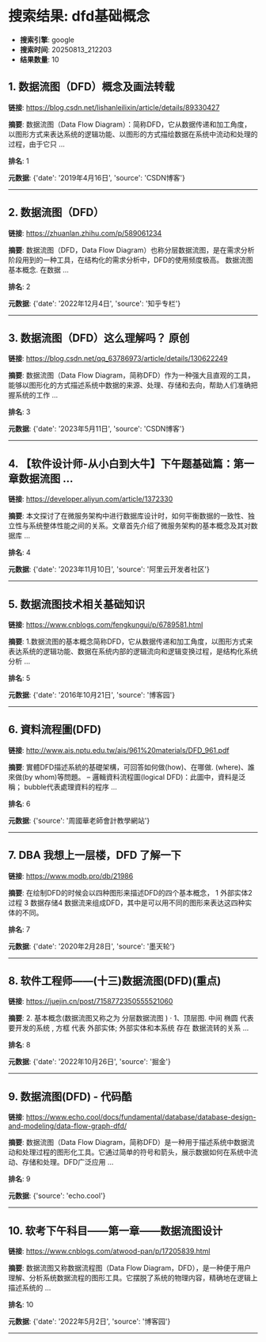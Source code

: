 # 搜索结果: dfd基础概念

- **搜索引擎**: google
- **搜索时间**: 20250813_212203
- **结果数量**: 10

## 1. 数据流图（DFD）概念及画法转载

**链接**: https://blog.csdn.net/lishanleilixin/article/details/89330427

**摘要**: 数据流图（Data Flow Diagram）：简称DFD，它从数据传递和加工角度，以图形方式来表达系统的逻辑功能、以图形的方式描绘数据在系统中流动和处理的过程，由于它只 ...

**排名**: 1

**元数据**: {'date': '2019年4月16日', 'source': 'CSDN博客'}

---

## 2. 数据流图（DFD）

**链接**: https://zhuanlan.zhihu.com/p/589061234

**摘要**: 数据流图（DFD，Data Flow Diagram）也称分层数据流图，是在需求分析阶段用到的一种工具，在结构化的需求分析中，DFD的使用频度极高。 数据流图基本概念. 在数据 ...

**排名**: 2

**元数据**: {'date': '2022年12月4日', 'source': '知乎专栏'}

---

## 3. 数据流图（DFD）这么理解吗？ 原创

**链接**: https://blog.csdn.net/qq_63786973/article/details/130622249

**摘要**: 数据流图（Data Flow Diagram，简称DFD）作为一种强大且直观的工具，能够以图形化的方式描述系统中数据的来源、处理、存储和去向，帮助人们准确把握系统的工作 ...

**排名**: 3

**元数据**: {'date': '2023年5月11日', 'source': 'CSDN博客'}

---

## 4. 【软件设计师-从小白到大牛】下午题基础篇：第一章数据流图 ...

**链接**: https://developer.aliyun.com/article/1372330

**摘要**: 本文探讨了在微服务架构中进行数据库设计时，如何平衡数据的一致性、独立性与系统整体性能之间的关系。文章首先介绍了微服务架构的基本概念及其对数据库 ...

**排名**: 4

**元数据**: {'date': '2023年11月10日', 'source': '阿里云开发者社区'}

---

## 5. 数据流图技术相关基础知识

**链接**: https://www.cnblogs.com/fengkungui/p/6789581.html

**摘要**: 1.数据流图的基本概念简称DFD，它从数据传递和加工角度，以图形方式来表达系统的逻辑功能、数据在系统内部的逻辑流向和逻辑变换过程，是结构化系统分析 ...

**排名**: 5

**元数据**: {'date': '2016年10月21日', 'source': '博客园'}

---

## 6. 資料流程圖(DFD)

**链接**: http://www.ais.nptu.edu.tw/ais/961%20materials/DFD_961.pdf

**摘要**: 實體DFD描述系統的基礎架構，可回答如何做(how)、在哪做. (where)、誰來做(by whom)等問題。 – 邏輯資料流程圖(logical DFD)：此圖中，資料是泛稱； bubble代表處理資料的程序 ...

**排名**: 6

**元数据**: {'source': '周國華老師會計教學網站'}

---

## 7. DBA 我想上一层楼，DFD 了解一下

**链接**: https://www.modb.pro/db/21986

**摘要**: 在绘制DFD的时候会以四种图形来描述DFD的四个基本概念， 1 外部实体2 过程 3 数据存储4 数据流来组成DFD，其中是可以用不同的图形来表达这四种实体的不同。

**排名**: 7

**元数据**: {'date': '2020年2月28日', 'source': '墨天轮'}

---

## 8. 软件工程师——(十三)数据流图(DFD)(重点)

**链接**: https://juejin.cn/post/7158772350555521060

**摘要**: 2. 基本概念(数据流图又称之为 分层数据流图 ) · 1、顶层图. 中间 椭圆 代表 要开发的系统 , 方框 代表 外部实体; 外部实体和本系统 存在 数据流转的关系 ...

**排名**: 8

**元数据**: {'date': '2022年10月26日', 'source': '掘金'}

---

## 9. 数据流图(DFD) - 代码酷

**链接**: https://www.echo.cool/docs/fundamental/database/database-design-and-modeling/data-flow-graph-dfd/

**摘要**: 数据流图（Data Flow Diagram，简称DFD）是一种用于描述系统中数据流动和处理过程的图形化工具。它通过简单的符号和箭头，展示数据如何在系统中流动、存储和处理。DFD广泛应用 ...

**排名**: 9

**元数据**: {'source': 'echo.cool'}

---

## 10. 软考下午科目——第一章——数据流图设计

**链接**: https://www.cnblogs.com/atwood-pan/p/17205839.html

**摘要**: 数据流图又称数据流程图（Data Flow Diagram，DFD），是一种便于用户理解、分析系统数据流程的图形工具。它摆脱了系统的物理内容，精确地在逻辑上描述系统的 ...

**排名**: 10

**元数据**: {'date': '2022年5月2日', 'source': '博客园'}

---

